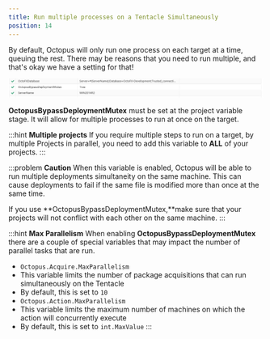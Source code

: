 ```yaml
---
title: Run multiple processes on a Tentacle Simultaneously
position: 14
---
```


By default, Octopus will only run one process on each target at a time, queuing the rest. There may be reasons that you need to run multiple, and that's okay we have a setting for that!

![](/docs/images/3048158/3278139.png)

**OctopusBypassDeploymentMutex** must be set at the project variable stage. It will allow for multiple processes to run at once on the target.

:::hint
**Multiple projects**
If you require multiple steps to run on a target, by multiple Projects in parallel, you need to add this variable to **ALL** of your projects.
:::

:::problem
**Caution**
When this variable is enabled, Octopus will be able to run multiple deployments simultaneity on the same machine. This can cause deployments to fail if the same file is modified more than once at the same time.

If you use **OctopusBypassDeploymentMutex,**make sure that your projects will not conflict with each other on the same machine.
:::

:::hint
**Max Parallelism**
When enabling **OctopusBypassDeploymentMutex** there are a couple of special variables that may impact the number of parallel tasks that are run.

- `Octopus.Acquire.MaxParallelism`
 - This variable limits the number of package acquisitions that can run simultaneously on the Tentacle
 - By default, this is set to `10`
- `Octopus.Action.MaxParallelism`
 - This variable limits the maximum number of machines on which the action will concurrently execute
 - By default, this is set to `int.MaxValue`
:::
